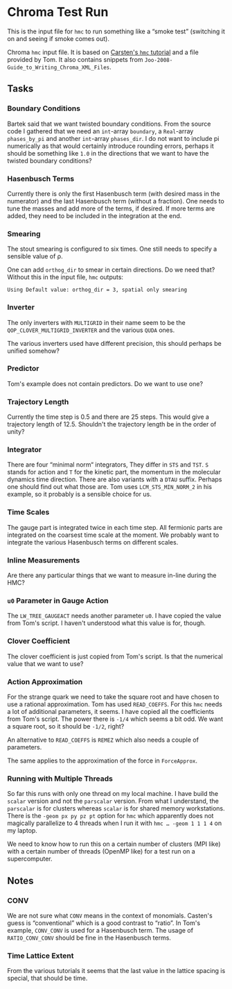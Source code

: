 # Chroma Test Run

This is the input file for `hmc` to run something like a “smoke test”
(switching it on and seeing if smoke comes out).

Chroma `hmc` input file. It is based on [Carsten's `hmc`
tutorial](http://people.physik.hu-berlin.de/~urbach/lap08/hmc/) and a file
provided by Tom. It also contains snippets from
`Joo-2008-Guide_to_Writing_Chroma_XML_Files`.

## Tasks

### Boundary Conditions

Bartek said that we want twisted boundary conditions. From the source code I
gathered that we need an `int`-array `boundary`, a `Real`-array `phases_by_pi`
and another `int`-array `phases_dir`. I do not want to include pi numerically
as that would certainly introduce rounding errors, perhaps it should be
something like `1.0` in the directions that we want to have the twisted
boundary conditions?

### Hasenbusch Terms

Currently there is only the first Hasenbusch term (with desired mass in the
numerator) and the last Hasenbusch term (without a fraction). One needs to tune
the masses and add more of the terms, if desired. If more terms are added, they
need to be included in the integration at the end.

### Smearing

The stout smearing is configured to six times. One still needs to specify a
sensible value of ρ.

One can add `orthog_dir` to smear in certain directions. Do we need that?
Without this in the input file, `hmc` outputs:

    Using Default value: orthog_dir = 3, spatial only smearing

### Inverter

The only inverters with `MULTIGRID` in their name seem to be the
`QOP_CLOVER_MULTIGRID_INVERTER` and the various `QUDA` ones.

The various inverters used have different precision, this should perhaps be
unified somehow?

### Predictor

Tom's example does not contain predictors. Do we want to use one?

### Trajectory Length

Currently the time step is 0.5 and there are 25 steps. This would give a
trajectory length of 12.5. Shouldn't the trajectory length be in the order of
unity?

### Integrator

There are four “minimal norm“ integrators, They differ in `STS` and `TST`. `S`
stands for action and `T` for the kinetic part, the momentum in the molecular
dynamics time direction. There are also variants with a `DTAU` suffix. Perhaps
one should find out what those are. Tom uses `LCM_STS_MIN_NORM_2` in his
example, so it probably is a sensible choice for us.

### Time Scales

The gauge part is integrated twice in each time step. All fermionic parts are
integrated on the coarsest time scale at the moment. We probably want to
integrate the various Hasenbusch terms on different scales.

### Inline Measurements

Are there any particular things that we want to measure in-line during the HMC?

### `u0` Parameter in Gauge Action

The `LW_TREE_GAUGEACT` needs another parameter `u0`. I have copied the value
from Tom's script. I haven't understood what this value is for, though.

### Clover Coefficient

The clover coefficient is just copied from Tom's script. Is that the numerical
value that we want to use?

### Action Approximation

For the strange quark we need to take the square root and have chosen to use a
rational approximation. Tom has used `READ_COEFFS`. For this `hmc` needs a lot
of additional parameters, it seems. I have copied all the coefficients from
Tom's script. The power there is `-1/4` which seems a bit odd. We want a square
root, so it should be `-1/2`, right?

An alternative to `READ_COEFFS` is `REMEZ` which also needs a couple of
parameters.

The same applies to the approximation of the force in `ForceApprox`.

### Running with Multiple Threads

So far this runs with only one thread on my local machine. I have build the
`scalar` version and not the `parscalar` version. From what I understand, the
`parscalar` is for clusters whereas `scalar` is for shared memory workstations.
There is the `-geom px py pz pt` option for `hmc` which apparently does not
magically parallelize to 4 threads when I run it with `hmc … -geom 1 1 1 4` on
my laptop.

We need to know how to run this on a certain number of clusters (MPI like) with
a certain number of threads (OpenMP like) for a test run on a supercomputer.

## Notes

### CONV

We are not sure what `CONV` means in the context of monomials. Casten's guess
is “conventional” which is a good contrast to “ratio”. In Tom's example,
`CONV_CONV` is used for a Hasenbusch term. The usage of `RATIO_CONV_CONV`
should be fine in the Hasenbusch terms.

### Time Lattice Extent

From the various tutorials it seems that the last value in the lattice spacing
is special, that should be time.

<!-- vim: set spell textwidth=79 : -->
